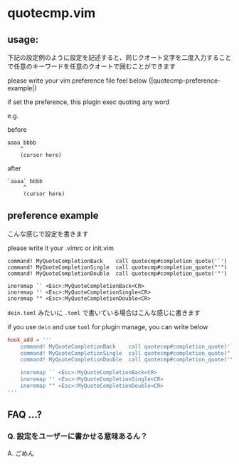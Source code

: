 # quotecmp.vim

## usage:

下記の設定例のように設定を記述すると、同じクオート文字を二度入力することで任意のキーワードを任意のクオートで囲むことができます

please write your vim preference file feel below (|quotecmp-preference-example|)

if set the preference, this plugin exec quoting any word

e.g.

before

```
aaaa bbbb
    ^
    (cursor here)
```

after

```
`aaaa` bbbb
     ^
     (cursor here)
```

## preference example

こんな感じで設定を書きます

please write it your .vimrc or init.vim

```init.vim
command! MyQuoteCompletionBack    call quotecmp#completion_quote('`')
command! MyQuoteCompletionSingle  call quotecmp#completion_quote("'")
command! MyQuoteCompletionDouble  call quotecmp#completion_quote('"')

inoremap `` <Esc>:MyQuoteCompletionBack<CR>
inoremap '' <Esc>:MyQuoteCompletionSingle<CR>
inoremap "" <Esc>:MyQuoteCompletionDouble<CR>
```

`dein.toml` みたいに `.toml` で書いている場合はこんな感じに書きます

if you use `dein` and use `toml` for plugin manage, you can write below

```dein.toml
hook_add = '''
    command! MyQuoteCompletionBack    call quotecmp#completion_quote('`')
    command! MyQuoteCompletionSingle  call quotecmp#completion_quote("'")
    command! MyQuoteCompletionDouble  call quotecmp#completion_quote('"')

    inoremap `` <Esc>:MyQuoteCompletionBack<CR>
    inoremap '' <Esc>:MyQuoteCompletionSingle<CR>
    inoremap "" <Esc>:MyQuoteCompletionDouble<CR>
'''
```

## FAQ ...?

### Q. 設定をユーザーに書かせる意味あるん？

A. ごめん
